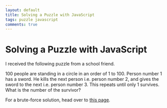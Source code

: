 ```yaml
---
layout: default
title: Solving a Puzzle with JavaScript
tags: puzzle javascript
comments: true
---
```

# Solving a Puzzle with JavaScript

I received the following puzzle from a school friend.

100 people are standing in a circle in an order of 1 to 100. Person number 1 has a sword. He kills the next person i.e. person number 2, and gives the sword to the next i.e. person number 3. This repeats until only 1 survives. What is the number of the survivor?

For a brute-force solution, head over to [this page](/demos/puzzle.html).
